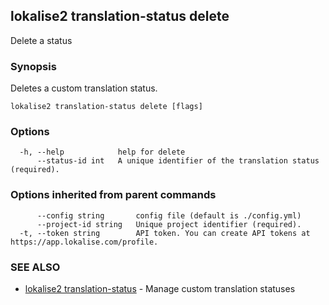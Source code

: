 ## lokalise2 translation-status delete

Delete a status

### Synopsis

Deletes a custom translation status.

```
lokalise2 translation-status delete [flags]
```

### Options

```
  -h, --help            help for delete
      --status-id int   A unique identifier of the translation status (required).
```

### Options inherited from parent commands

```
      --config string       config file (default is ./config.yml)
      --project-id string   Unique project identifier (required).
  -t, --token string        API token. You can create API tokens at https://app.lokalise.com/profile.
```

### SEE ALSO

* [lokalise2 translation-status](lokalise2_translation-status.md)	 - Manage custom translation statuses

